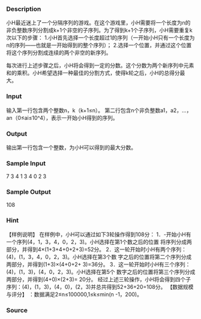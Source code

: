 
### Description
小H最近迷上了一个分隔序列的游戏。在这个游戏里，小H需要将一个长度为n的非负整数序列分割成k+1个非空的子序列。为了得到k+1个子序列，小H需要重复k次以下的步骤：
1.小H首先选择一个长度超过1的序列（一开始小H只有一个长度为n的序列——也就是一开始得到的整个序列）；
2.选择一个位置，并通过这个位置将这个序列分割成连续的两个非空的新序列。

每次进行上述步骤之后，小H将会得到一定的分数。这个分数为两个新序列中元素和的乘积。小H希望选择一种最佳的分割方式，使得k轮之后，小H的总得分最大。

### Input
输入第一行包含两个整数n，k（k+1≤n）。
第二行包含n个非负整数a1，a2，...，an（0≤ai≤10^4），表示一开始小H得到的序列。
### Output
输出第一行包含一个整数，为小H可以得到的最大分数。
### Sample Input
7 3 
4 1 3 4 0 2 3 

### Sample Output
108 

### Hint

【样例说明】 
在样例中，小H可以通过如下3轮操作得到108分： 
1．-开始小H有一个序列(4，1，3，4，0，2，3)。小H选择在第1个数之后的位置 
将序列分成两部分，并得到4×(1+3+4+0+2+3)=52分。 
2．这一轮开始时小H有两个序列：(4)，(1，3，4，0，2，3)。小H选择在第3个数 
字之后的位置将第二个序列分成两部分，并得到(1+3)×(4+0+2+ 
3)=36分。 
3．这一轮开始时小H有三个序列：(4)，(1，3)，(4，0，2，3)。小H选择在第5个 
数字之后的位置将第三个序列分成两部分，并得到(4+0)×(2+3)= 
20分。 
经过上述三轮操作，小H将会得到四个子序列：(4)，(1，3)，(4，0)，(2，3)并总共得到52+36+20=108分。 
【数据规模与评分】 
：数据满足2≤n≤100000,1≤k≤min(n -1，200)。
### Source
